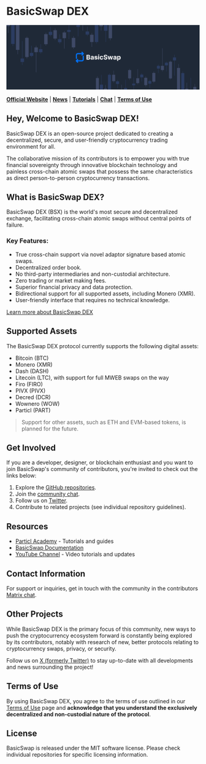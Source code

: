 # BasicSwap DEX 

![BasicSwap Organization Banner](1500x500.png)

**[Official Website](https://basicswapdex.com)** | **[News](https://particl.news)** | **[Tutorials](https://academy.particl.io)** | **[Chat](https://matrix.to/#/#basicswap:matrix.org)** | **[Terms of Use](https://basicswapdex.com/terms)**

## Hey, Welcome to BasicSwap DEX!

BasicSwap DEX is an open-source project dedicated to creating a decentralized, secure, and user-friendly cryptocurrency trading environment for all. 

The collaborative mission of its contributors is to empower you with true financial sovereignty through innovative blockchain technology and painless cross-chain atomic swaps that possess the same characteristics as direct person-to-person cryptocurrency transactions.  

## What is BasicSwap DEX?

BasicSwap DEX (BSX) is the world's most secure and decentralized exchange, facilitating cross-chain atomic swaps without central points of failure.

### Key Features:
- True cross-chain support via novel adaptor signature based atomic swaps.
- Decentralized order book.
- No third-party intermediaries and non-custodial architecture.
- Zero trading or market making fees.
- Superior financial privacy and data protection.
- Bidirectional support for all supported assets, including Monero (XMR).
- User-friendly interface that requires no technical knowledge.

[Learn more about BasicSwap DEX](https://basicswapdex.com/terms)

## Supported Assets

The BasicSwap DEX protocol currently supports the following digital assets: 

- Bitcoin (BTC)
- Monero (XMR)
- Dash (DASH)
- Litecoin (LTC), with support for full MWEB swaps on the way
- Firo (FIRO)
- PIVX (PIVX)
- Decred (DCR)
- Wownero (WOW)
- Particl (PART)

> Support for other assets, such as ETH and EVM-based tokens, is planned for the future.

## Get Involved

If you are a developer, designer, or blockchain enthusiast and you want to join BasicSwap's community of contributors, you're invited to check out the links below:

1. Explore the [GitHub repositories](https://github.com/basicswap).
2. Join the [community chat](https://matrix.to/#/#basicswap:matrix.org).
3. Follow us on [Twitter](https://twitter.com/BasicSwapDEX).
4. Contribute to related projects (see individual repository guidelines).

## Resources

- [Particl Academy](https://academy.particl.io) - Tutorials and guides
- [BasicSwap Documentation](https://github.com/basicswap/basicswap/tree/master/doc)
- [YouTube Channel](https://www.youtube.com/c/Particl) - Video tutorials and updates

## Contact Information

For support or inquiries, get in touch with the community in the contributors [Matrix chat](https://matrix.to/#/#basicswap:matrix.org).

## Other Projects

While BasicSwap DEX is the primary focus of this community, new ways to push the cryptocurrency ecosystem forward is constantly being explored by its contributors, notably with research of new, better protocols relating to cryptocurrency swaps, privacy, or security. 

Follow us on [X (formerly Twitter)](https://x.com/basicswapdex) to stay up-to-date with all developments and news surrounding the project!

## Terms of Use

By using BasicSwap DEX, you agree to the terms of use outlined in our [Terms of Use](https://basicswapdex.com/terms) page and **acknowledge that you understand the exclusively decentralized and non-custodial nature of the protocol**.

## License

BasicSwap is released under the MIT software license. Please check individual repositories for specific licensing information.
